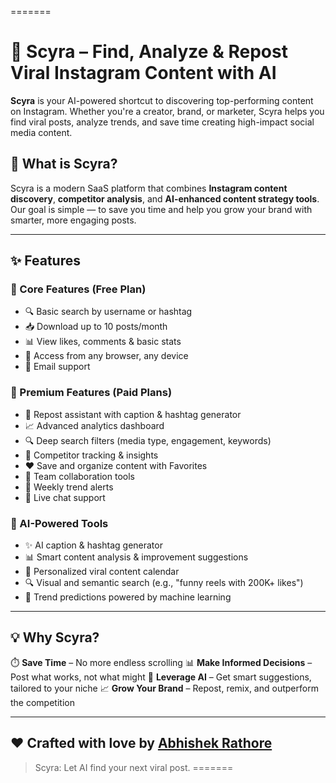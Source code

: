 =======
# 🚀 Scyra – Find, Analyze & Repost Viral Instagram Content with AI

**Scyra** is your AI-powered shortcut to discovering top-performing content on Instagram. Whether you're a creator, brand, or marketer, Scyra helps you find viral posts, analyze trends, and save time creating high-impact social media content.

## 🌟 What is Scyra?

Scyra is a modern SaaS platform that combines **Instagram content discovery**, **competitor analysis**, and **AI-enhanced content strategy tools**. Our goal is simple — to save you time and help you grow your brand with smarter, more engaging posts.

---

## ✨ Features

### 🌱 Core Features (Free Plan)

- 🔍 Basic search by username or hashtag
- 📥 Download up to 10 posts/month
- 📊 View likes, comments & basic stats
- 📱 Access from any browser, any device
- 💬 Email support

### 🚀 Premium Features (Paid Plans)

- 🔄 Repost assistant with caption & hashtag generator
- 📈 Advanced analytics dashboard
- 🔍 Deep search filters (media type, engagement, keywords)
- 🧠 Competitor tracking & insights
- ❤️ Save and organize content with Favorites
- 👥 Team collaboration tools
- 🔔 Weekly trend alerts
- 💬 Live chat support

### 🤖 AI-Powered Tools

- ✨ AI caption & hashtag generator
- 📊 Smart content analysis & improvement suggestions
- 📆 Personalized viral content calendar
- 🔍 Visual and semantic search (e.g., "funny reels with 200K+ likes")
- 🔮 Trend predictions powered by machine learning

---

## 💡 Why Scyra?

⏱️ **Save Time** – No more endless scrolling
📊 **Make Informed Decisions** – Post what works, not what might
🤖 **Leverage AI** – Get smart suggestions, tailored to your niche
📈 **Grow Your Brand** – Repost, remix, and outperform the competition

---

## ❤️ Crafted with love by [Abhishek Rathore](https://abhysheqz.vercel.app)

> Scyra: Let AI find your next viral post.
=======

